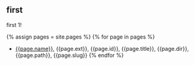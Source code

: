 ## first

first 1!

{% assign pages = site.pages %}
{% for page in pages %}
- [{{page.name}}](/test{{page.url}}), {{page.ext}}, {{page.id}}, {{page.title}}, {{page.dir}}, {{page.path}}, {{page.slug}}
{% endfor %}

